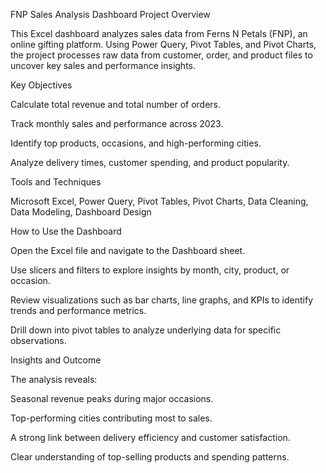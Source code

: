 FNP Sales Analysis Dashboard
Project Overview

This Excel dashboard analyzes sales data from Ferns N Petals (FNP), an online gifting platform. Using Power Query, Pivot Tables, and Pivot Charts, the project processes raw data from customer, order, and product files to uncover key sales and performance insights.

Key Objectives

Calculate total revenue and total number of orders.

Track monthly sales and performance across 2023.

Identify top products, occasions, and high-performing cities.

Analyze delivery times, customer spending, and product popularity.

Tools and Techniques

Microsoft Excel, Power Query, Pivot Tables, Pivot Charts, Data Cleaning, Data Modeling, Dashboard Design

How to Use the Dashboard

Open the Excel file and navigate to the Dashboard sheet.

Use slicers and filters to explore insights by month, city, product, or occasion.

Review visualizations such as bar charts, line graphs, and KPIs to identify trends and performance metrics.

Drill down into pivot tables to analyze underlying data for specific observations.

Insights and Outcome

The analysis reveals:

Seasonal revenue peaks during major occasions.

Top-performing cities contributing most to sales.

A strong link between delivery efficiency and customer satisfaction.

Clear understanding of top-selling products and spending patterns.
